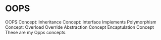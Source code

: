 # OOPS
OOPS Concept:
Inheritance Concept:
Interface 
Implements
Polymorphism Concept:
Overload
Override
Abstraction Concept
Encaptulation Concept
These are my Opps concepts
